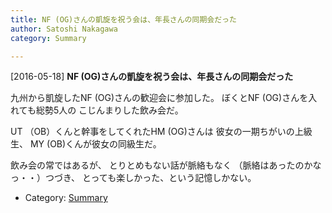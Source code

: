 ```yaml
---
title: NF (OG)さんの凱旋を祝う会は、年長さんの同期会だった
author: Satoshi Nakagawa
category: Summary

---
```


[2016-05-18] **NF (OG)さんの凱旋を祝う会は、年長さんの同期会だった** 

 九州から凱旋したNF (OG)さんの歓迎会に参加した。
ぼくとNF (OG)さんを入れても総勢5人の
こじんまりした飲み会だ。

 UT （OB）くんと幹事をしてくれたHM (OG)さんは
彼女の一期ちがいの上級生、
MY (OB)くんが彼女の同級生だ。

 飲み会の常ではあるが、
とりとめもない話が脈絡もなく
（脈絡はあったのかなっ・・）つづき、
とっても楽しかった、という記憶しかない。

- Category: [Summary](https://merapano.github.io/categories.html#Summary)

